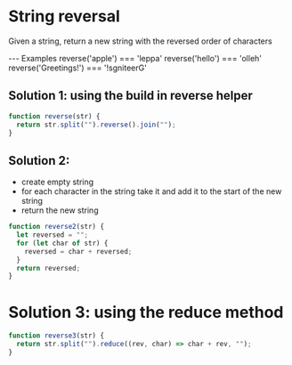 # String reversal

Given a string, return a new string with the reversed order of characters

--- Examples
reverse('apple') === 'leppa'
reverse('hello') === 'olleh'
reverse('Greetings!') === '!sgniteerG'

## Solution 1: using the build in reverse helper

```js
function reverse(str) {
  return str.split("").reverse().join("");
}
```

## Solution 2:

- create empty string
- for each character in the string take it and add it to the start of the new string
- return the new string

```js
function reverse2(str) {
  let reversed = "";
  for (let char of str) {
    reversed = char + reversed;
  }
  return reversed;
}
```

# Solution 3: using the reduce method

```js
function reverse3(str) {
  return str.split("").reduce((rev, char) => char + rev, "");
}
```
